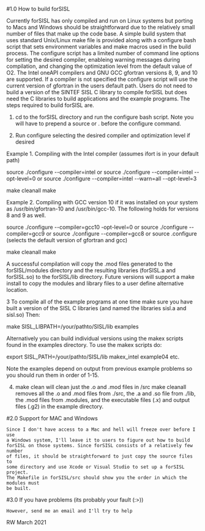#1.0 How to build forSISL

  Currently forSISL has only compiled and run on Linux systems but porting to Macs and
Windows should be straightforward due to the relatively small number of files
that make up the code base. A simple build system that uses standard Unix/Linux make
file is provided along with a configure bash script that sets environment variables
and make macros used in the build process. The configure script has a limited number
of command line options for setting the desired compiler, enableing warning
messages during compilation, and changing the optimization level from the default
value of O2. The Intel oneAPI compilers and GNU GCC gfortran versions 8, 9, and 10
are supported. If a compiler is not specified the configure script will use 
the current version of gfortran in the users default path. Users do not need
to build a version of the SINTEF SISL C library to compile forSISL but does need
the C libraries to build applications and the example programs. The steps required
to build forSISL are.

1. cd to the forSISL directory and run the configure bash script. Note you will have
to prepend a source or . before the configure command.

2. Run configure selecting the desired compiler and optimization level if desired

Example 1. Compiling with the Intel compiler (assumes ifort is in your default path)

source ./configure --compiler=intel
or
source ./configure --compiler=intel --opt-level=0
or
source ./configure --compiler=intel --warn=all --opt-level=3

make cleanall
make

Example 2. Compiling with GCC version 10 if it was installed on your system as 
           /usr/bin/gfortran-10 and /usr/bin/gcc-10. The following holds for
           versions 8 and 9 as well.

source ./configure --compiler=gcc10 -opt-level=0
or
source ./configure --compiler=gcc9
or
source ./configure --compiler=gcc8
or
source .configure  (selects the default version of gfortran and gcc)

make cleanall
make
 
A successful compilation will copy the .mod files generated to the forSISL/modules
directory and the resulting libraries (forSISL.a and forSISL.so) to the forSISL/lib
directory. Future versions will support a make install to copy the modules and
library files to a user define alternative location.

3 To compile all of the example programs at one time make sure you have built a
  version of the SISL C libraries (and named the libraries sisl.a and sisl.so)
  Then:

  make SISL_LIBPATH=/your/pathto/SISL/lib examples

  Alternatively you can build individual versions using the makex scripts found in
  the examples directory. To use the makex scripts do:

  export SISL_PATH=/your/pathto/SISL/lib
  makex_intel example04 etc.

  Note the examples depend on output from previous example problems so you should
  run them in order of 1-15.

4. make clean will clean just the .o and .mod files in /src
   make cleanall removes all the .o and .mod files from ./src, the .a and .so file
   from ./lib, the .mod files from .modules, and the executable files (.x) and output
   files (.g2) in the example directory.

#2.0 Support for MAC and Windows
   
    Since I don't have access to a Mac and hell will freeze over before I use
    a Windows system, I'll leave it to users to figure out how to build
    forSISL on those systems. Since forSISL consists of a relatively few number
    of files, it should be straightforward to just copy the source files to
    some directory and use Xcode or Visual Studio to set up a forSISL project.
    The Makefile in forSISL/src should show you the order in which the modules must
    be built.

#3.0 If you have problems (its probably your fault (:>))

    However, send me an email and I'll try to help


RW
March 2021
 
